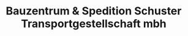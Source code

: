 ---
title: "Bauzentrum & Spedition Schuster Transportgestellschaft mbh"
url: /oelsnitz-erzgeb/bauzentrum-und-spedition-schuster-transportgestellschaft-mbh/
shop: Baustoffe
---